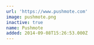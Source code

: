 ```yaml
---
url: 'https://www.pushmote.com'
image: pushmote.png
inactive: true
name: Pushmote
added: 2014-09-08T15:26:53.000Z
---
```

